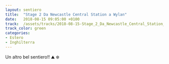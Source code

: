 ```yaml
---
layout: sentiero
title:  "Stage 2 Da Newcastle Central Station a Wylan"
date:   2018-08-15 09:05:00 +0100
track:  /assets/tracks/2018-08-15-Stage_2_Da_Newcastle_Central_Station_a_Wylan.gpx
track_color: green
categories:
- Estero
- Inghilterra
---
```


Un altro bel sentiero!! :mountain: :snowflake: